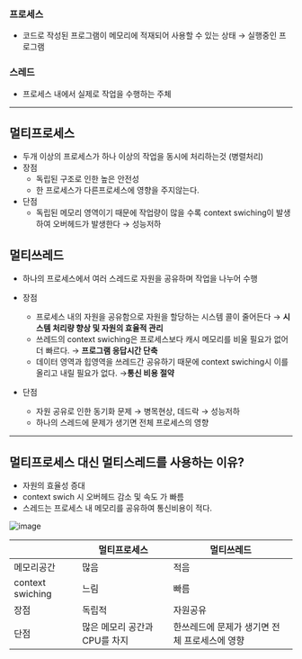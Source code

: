### 프로세스

- 코드로 작성된 프로그램이 메모리에 적재되어 사용할 수 있는 상태 → 실행중인 프로그램

### 스레드

- 프로세스 내에서 실제로 작업을 수행하는 주체

---

## 멀티프로세스

- 두개 이상의 프로세스가 하나 이상의 작업을 동시에 처리하는것 (병렬처리)
- 장점
    - 독립된 구조로 인한 높은 안전성
    - 한 프로세스가 다른프로세스에 영향을 주지않는다.
- 단점
    - 독립된 메모리 영역이기 때문에 작업량이 많을 수록 context swiching이 발생하여 오버헤드가 발생한다 → 성능저하

## 멀티쓰레드

- 하나의 프로세스에서 여러 스레드로 자원을 공유하며 작업을 나누어 수행
- 장점
    - 프로세스 내의 자원을 공유함으로 자원을 할당하는 시스템 콜이 줄어든다 → **시스템 처리량 향상 및 자원의 효율적 관리**
    - 쓰레드의 context swiching은 프로세스보다 캐시 메모리를 비울 필요가 없어 더 빠르다. → **프로그램 응답시간 단축**
    - 데이터 영역과 힙영역을 쓰레드간 공유하기 때문에 context swiching시 이를 올리고 내릴 필요가 없다. →**통신 비용 절약**

- 단점
    - 자원 공유로 인한 동기화 문제 → 병목현상, 데드락 → 성능저하
    - 하나의 스레드에 문제가 생기면 전체 프로세스의 영향

---

## 멀티프로세스 대신 멀티스레드를 사용하는 이유?

- 자원의 효율성 증대
- context swich 시 오버헤드 감소 및 속도 가 빠름
- 스레드는 프로세스 내 메모리를 공유하여 통신비용이 적다.

![image](https://user-images.githubusercontent.com/73684562/193054264-6003379c-ba47-402d-9c71-376ed8152c52.png)

|  | 멀티프로세스 | 멀티쓰레드 |
| --- | --- | --- |
| 메모리공간 | 많음 | 적음 |
| context swiching | 느림 | 빠름 |
| 장점 | 독립적 | 자원공유 |
| 단점 | 많은 메모리 공간과 CPU를 차지 | 한쓰레드에 문제가 생기면 전체 프로세스에 영향 |

